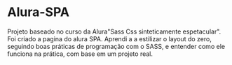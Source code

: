 # Alura-SPA

Projeto baseado no curso da Alura"Sass Css sinteticamente espetacular". Foi criado a pagina do alura SPA. Aprendi a a estilizar o layout do zero, seguindo boas práticas de programação com o SASS, e entender como ele funciona na prática, com base em um projeto real.
